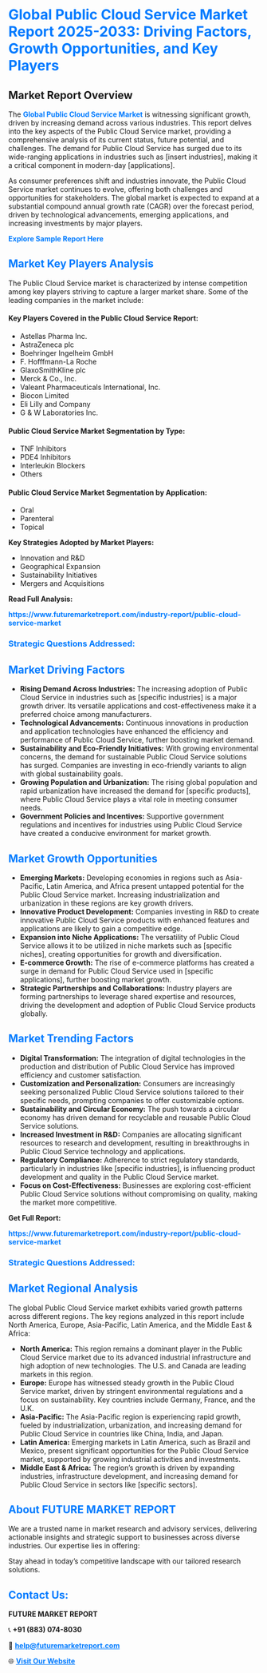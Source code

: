 <h1 style="color: #007BFF;">Global Public Cloud Service Market Report 2025-2033: Driving Factors, Growth Opportunities, and Key Players</h1>

<section id="overview">
<h2>Market Report Overview</h2>
<p>The <a href="https://www.futuremarketreport.com/industry-report/public-cloud-service-market" style="color: #007BFF; text-decoration: none;"><strong>Global Public Cloud Service Market</strong></a> is witnessing significant growth, driven by increasing demand across various industries. This report delves into the key aspects of the Public Cloud Service market, providing a comprehensive analysis of its current status, future potential, and challenges. The demand for Public Cloud Service has surged due to its wide-ranging applications in industries such as [insert industries], making it a critical component in modern-day [applications].</p>
<p>As consumer preferences shift and industries innovate, the Public Cloud Service market continues to evolve, offering both challenges and opportunities for stakeholders. The global market is expected to expand at a substantial compound annual growth rate (CAGR) over the forecast period, driven by technological advancements, emerging applications, and increasing investments by major players.</p>
</section>

<section id="overview">
<p><a href="https://www.futuremarketreport.com/request-sample/reportId=35458" style="color: #007BFF; text-decoration: none;"><strong>Explore Sample Report Here</strong></a></p>
</section>

<section id="key-players">
<h2 style="color: #007BFF;">Market Key Players Analysis</h2>
<p>The Public Cloud Service market is characterized by intense competition among key players striving to capture a larger market share. Some of the leading companies in the market include:</p>
<h4>Key Players Covered in the Public Cloud Service Report:</h4>
<ul><li>Astellas Pharma Inc.</li><li>AstraZeneca plc</li><li>Boehringer Ingelheim GmbH</li><li>F. Hofffmann-La Roche</li><li>GlaxoSmithKline plc</li><li>Merck &amp; Co., Inc.</li><li>Valeant Pharmaceuticals International, Inc.</li><li>Biocon Limited</li><li>Eli Lilly and Company</li><li>G &amp; W Laboratories Inc.</li></ul>
<h4>Public Cloud Service Market Segmentation by Type:</h4>
<ul><li>TNF Inhibitors</li><li>PDE4 Inhibitors</li><li>Interleukin Blockers</li><li>Others</li></ul>

<h4>Public Cloud Service Market Segmentation by Application:</h4>
<ul><li>Oral</li><li>Parenteral</li><li>Topical</li></ul>
<p><strong>Key Strategies Adopted by Market Players:</strong></p>
<ul>
<li>Innovation and R&D</li>
<li>Geographical Expansion</li>
<li>Sustainability Initiatives</li>
<li>Mergers and Acquisitions</li>
</ul>
</section>

<section>
<p><strong>Read Full Analysis: </strong></p><a href="https://www.futuremarketreport.com/industry-report/public-cloud-service-market" style="color: #007BFF; text-decoration: none;"><strong>https://www.futuremarketreport.com/industry-report/public-cloud-service-market</strong></a>
<h3 style="color: #007BFF;">Strategic Questions Addressed:</h3>
</section>

<section id="driving-factors">
<h2 style="color: #007BFF;">Market Driving Factors</h2>
<ul>
<li><strong>Rising Demand Across Industries:</strong> The increasing adoption of Public Cloud Service in industries such as [specific industries] is a major growth driver. Its versatile applications and cost-effectiveness make it a preferred choice among manufacturers.</li>
<li><strong>Technological Advancements:</strong> Continuous innovations in production and application technologies have enhanced the efficiency and performance of Public Cloud Service, further boosting market demand.</li>
<li><strong>Sustainability and Eco-Friendly Initiatives:</strong> With growing environmental concerns, the demand for sustainable Public Cloud Service solutions has surged. Companies are investing in eco-friendly variants to align with global sustainability goals.</li>
<li><strong>Growing Population and Urbanization:</strong> The rising global population and rapid urbanization have increased the demand for [specific products], where Public Cloud Service plays a vital role in meeting consumer needs.</li>
<li><strong>Government Policies and Incentives:</strong> Supportive government regulations and incentives for industries using Public Cloud Service have created a conducive environment for market growth.</li>
</ul>
</section>

<section id="growth-opportunities">
<h2 style="color: #007BFF;">Market Growth Opportunities</h2>
<ul>
<li><strong>Emerging Markets:</strong> Developing economies in regions such as Asia-Pacific, Latin America, and Africa present untapped potential for the Public Cloud Service market. Increasing industrialization and urbanization in these regions are key growth drivers.</li>
<li><strong>Innovative Product Development:</strong> Companies investing in R&D to create innovative Public Cloud Service products with enhanced features and applications are likely to gain a competitive edge.</li>
<li><strong>Expansion into Niche Applications:</strong> The versatility of Public Cloud Service allows it to be utilized in niche markets such as [specific niches], creating opportunities for growth and diversification.</li>
<li><strong>E-commerce Growth:</strong> The rise of e-commerce platforms has created a surge in demand for Public Cloud Service used in [specific applications], further boosting market growth.</li>
<li><strong>Strategic Partnerships and Collaborations:</strong> Industry players are forming partnerships to leverage shared expertise and resources, driving the development and adoption of Public Cloud Service products globally.</li>
</ul>
</section>

<section id="trending-factors">
<h2 style="color: #007BFF;">Market Trending Factors</h2>
<ul>
<li><strong>Digital Transformation:</strong> The integration of digital technologies in the production and distribution of Public Cloud Service has improved efficiency and customer satisfaction.</li>
<li><strong>Customization and Personalization:</strong> Consumers are increasingly seeking personalized Public Cloud Service solutions tailored to their specific needs, prompting companies to offer customizable options.</li>
<li><strong>Sustainability and Circular Economy:</strong> The push towards a circular economy has driven demand for recyclable and reusable Public Cloud Service solutions.</li>
<li><strong>Increased Investment in R&D:</strong> Companies are allocating significant resources to research and development, resulting in breakthroughs in Public Cloud Service technology and applications.</li>
<li><strong>Regulatory Compliance:</strong> Adherence to strict regulatory standards, particularly in industries like [specific industries], is influencing product development and quality in the Public Cloud Service market.</li>
<li><strong>Focus on Cost-Effectiveness:</strong> Businesses are exploring cost-efficient Public Cloud Service solutions without compromising on quality, making the market more competitive.</li>
</ul>
</section>

<section>
<p><strong>Get Full Report: </strong></p><a href="https://www.futuremarketreport.com/industry-report/public-cloud-service-market" style="color: #007BFF; text-decoration: none;"><strong>https://www.futuremarketreport.com/industry-report/public-cloud-service-market</strong></a>
<h3 style="color: #007BFF;">Strategic Questions Addressed:</h3>
</section>


<section id="regional-analysis">
<h2 style="color: #007BFF;">Market Regional Analysis</h2>
<p>The global Public Cloud Service market exhibits varied growth patterns across different regions. The key regions analyzed in this report include North America, Europe, Asia-Pacific, Latin America, and the Middle East & Africa:</p>
<ul>
<li><strong>North America:</strong> This region remains a dominant player in the Public Cloud Service market due to its advanced industrial infrastructure and high adoption of new technologies. The U.S. and Canada are leading markets in this region.</li>
<li><strong>Europe:</strong> Europe has witnessed steady growth in the Public Cloud Service market, driven by stringent environmental regulations and a focus on sustainability. Key countries include Germany, France, and the U.K.</li>
<li><strong>Asia-Pacific:</strong> The Asia-Pacific region is experiencing rapid growth, fueled by industrialization, urbanization, and increasing demand for Public Cloud Service in countries like China, India, and Japan.</li>
<li><strong>Latin America:</strong> Emerging markets in Latin America, such as Brazil and Mexico, present significant opportunities for the Public Cloud Service market, supported by growing industrial activities and investments.</li>
<li><strong>Middle East & Africa:</strong> The region’s growth is driven by expanding industries, infrastructure development, and increasing demand for Public Cloud Service in sectors like [specific sectors].</li>
</ul>
</section>

<footer>
<h2 style="color: #007BFF;">About FUTURE MARKET REPORT</h2>
<p>We are a trusted name in market research and advisory services, delivering actionable insights and strategic support to businesses across diverse industries. Our expertise lies in offering:</p>

<p>Stay ahead in today’s competitive landscape with our tailored research solutions.</p>

<h2 style="color: #007BFF;">Contact Us:</h2>
<p><strong>FUTURE MARKET REPORT</strong></p>
<p>📞 <strong>+91 (883) 074-8030</strong></p>
<p>📧 <strong><a href="mailto:help@futuremarketreport.com" style="color: #007BFF;">help@futuremarketreport.com</a></strong></p>
<p>🌐 <strong><a href="https://www.futuremarketreport.com/" style="color: #007BFF;">Visit Our Website</a></strong></p>
</footer>